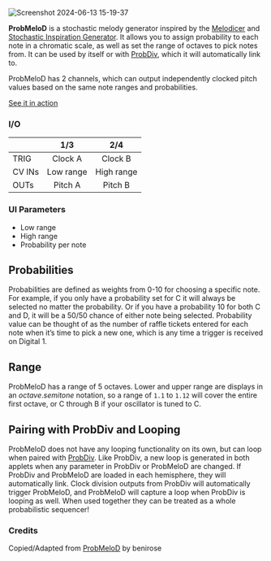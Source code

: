 ![Screenshot 2024-06-13 15-19-37](https://github.com/djphazer/O_C-Phazerville/assets/109086194/8deab434-e06f-4b83-8ca6-730358004a5a)

**ProbMeloD** is a stochastic melody generator inspired by the [Melodicer](https://www.modulargrid.net/e/vermona-melodicer) and [Stochastic Inspiration Generator](https://www.modulargrid.net/e/stochastic-instruments-stochastic-inspiration-generator). It allows you to assign probability to each note in a chromatic scale, as well as set the range of octaves to pick notes from. It can be used by itself or with [ProbDiv](ProbDiv), which it will automatically link to.

ProbMeloD has 2 channels, which can output independently clocked pitch values based on the same note ranges and probabilities. 

[See it in action](https://www.youtube.com/watch?v=uR8pLUVNDjI)

### I/O

|        | 1/3 | 2/4 |
| ------ | :-: | :-: |
| TRIG   |  Clock A   |  Clock B   |
| CV INs |   Low range |  High range   |
| OUTs   |  Pitch A  |  Pitch B   |

### UI Parameters
 - Low range
 - High range
 - Probability per note

## Probabilities

Probabilities are defined as weights from 0-10 for choosing a specific note. For example, if you only have a probability set for C it will always be selected no matter the probability. Or if you have a probability 10 for both C and D, it will be a 50/50 chance of either note being selected. Probability value can be thought of as the number of raffle tickets entered for each note when it’s time to pick a new one, which is any time a trigger is received on Digital 1.

## Range

ProbMeloD has a range of 5 octaves. Lower and upper range are displays in an _octave_._semitone_ notation, so a range of `1.1` to `1.12` will cover the entire first octave, or C through B if your oscillator is tuned to C.

## Pairing with ProbDiv and Looping

ProbMeloD does not have any looping functionality on its own, but can loop when paired with [ProbDiv](ProbDiv). Like ProbDiv, a new loop is generated in both applets when any parameter in ProbDiv or ProbMeloD are changed. If ProbDiv and ProbMeloD are loaded in each hemisphere, they will automatically link. Clock division outputs from ProbDiv will automatically trigger ProbMeloD, and ProbMeloD will capture a loop when ProbDiv is looping as well. When used together they can be treated as a whole probabilistic sequencer!

### Credits
Copied/Adapted from [ProbMeloD](https://github.com/benirose/O_C-BenisphereSuite/wiki/ProbMeloD) by benirose

